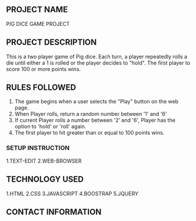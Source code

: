 ## PROJECT NAME
PIG DICE GAME PROJECT
## PROJECT DESCRIPTION
This is a two player game of Pig dice. Each turn, a player repeatedly rolls a die until either a 1 is rolled or the player decides to "hold". The first player to score 100 or more points wins.
## RULES FOLLOWED
1. The game  begins when a user selects the "Play" button on the web page.
2. When Player rolls, return a random number between '1' and '6'
3. If current Player rolls a number between '2' and '6', Player has the option to 'hold' or 'roll' again.
4. The first player to hit greater than or equal to 100 points wins.
### SETUP INSTRUCTION
1.TEXT-EDIT
2.WEB-BROWSER

## TECHNOLOGY USED
1.HTML
2.CSS
3.JAVASCRIPT
4.BOOSTRAP
5.JQUERY

## CONTACT INFORMATION






